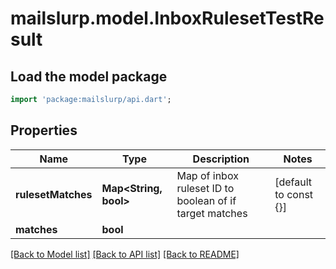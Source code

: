 # mailslurp.model.InboxRulesetTestResult

## Load the model package
```dart
import 'package:mailslurp/api.dart';
```

## Properties
Name | Type | Description | Notes
------------ | ------------- | ------------- | -------------
**rulesetMatches** | **Map<String, bool>** | Map of inbox ruleset ID to boolean of if target matches | [default to const {}]
**matches** | **bool** |  | 

[[Back to Model list]](../README#documentation-for-models) [[Back to API list]](../README#documentation-for-api-endpoints) [[Back to README]](../README)


